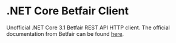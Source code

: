 # .NET Core Betfair Client

Unofficial .NET Core 3.1 Betfair REST API HTTP client. The official documentation from Betfair can be found [here](https://docs.developer.betfair.com/).